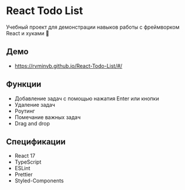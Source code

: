 

# React Todo List

Учебный проект для демонстрации навыков работы с фреймворком React и хуками 💙

## Демо
* https://rvminvb.github.io/React-Todo-List/#/

## Функции

* Добавление задач с помощью нажатия Enter или кнопки
* Удаление задач
* Роутинг 
* Помечание важных задач 
* Drag and drop
  
## Спецификации
* React 17
* TypeScript
* ESLint
* Prettier
* Styled-Components